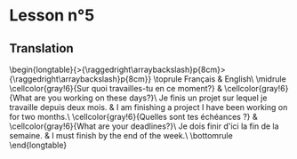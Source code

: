 # Lesson n°5




## Translation


\begin{longtable}{>{\raggedright\arraybackslash}p{8cm}>{\raggedright\arraybackslash}p{8cm}}
\toprule
Français & English\\
\midrule
\cellcolor{gray!6}{Sur quoi travailles-tu en ce moment?} & \cellcolor{gray!6}{What are you working on these days?}\\
Je finis un projet sur lequel je travaille depuis deux mois. & I am finishing a project I have been working on for two months.\\
\cellcolor{gray!6}{Quelles sont tes échéances ?} & \cellcolor{gray!6}{What are your deadlines?}\\
Je dois finir d'ici la fin de la semaine. & I must finish by the end of the week.\\
\bottomrule
\end{longtable}
